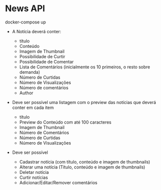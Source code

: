 # News API

docker-compose up

- A Notícia deverá conter:
    - título
    - Conteúdo
    - Imagem de Thumbnail
    - Possibilidade de Curtir
    - Possibilidade de Comentar
    - Lista de Comentários (inicialmente os 10 primeiros, o resto sobre demanda)
    - Número de Curtidas
    - Número de Visualizações
    - Número de comentários
    - Author


- Deve ser possível uma listagem com o preview das notícias que deverá conter em cada item
    - título
    - Preview do Conteúdo com até 100 caracteres
    - Imagem de Thumbnail
    - Número de Comentários
    - Número de Curtidas
    - Número de Visualizações


- Deve ser possível
    - Cadastrar notícia (com título, conteúdo e imagem de thumbnails) 
    - Alterar uma notícia (Título, conteúdo e imagem de thumbnails)
    - Deletar notícia
    - Curtir notícias
    - Adicionar/Editar/Remover comentários 
